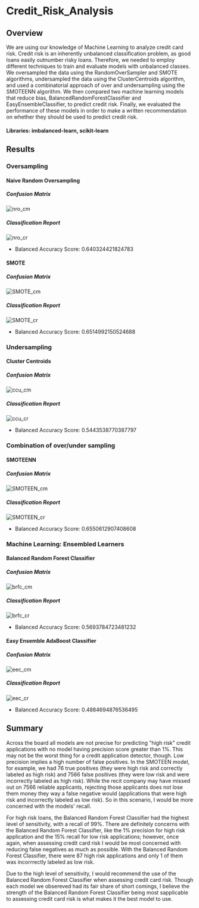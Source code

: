 # Credit_Risk_Analysis

## Overview

We are using our knowledge of Machine Learning to analyze credit card risk. Credit risk is an inherently unbalanced classification problem, as good loans easily outnumber risky loans. Therefore, we needed to employ different techniques to train and evaluate models with unbalanced classes. We oversampled the data using the RandomOverSampler and SMOTE algorithms, undersampled the data using the ClusterCentroids algorithm, and used a combinatorial approach of over and undersampling using the SMOTEENN algorithm. We then compared two  machine learning models that reduce bias, BalancedRandomForestClassifier and EasyEnsembleClassifier, to predict credit risk. Finally, we evaluated the performance of these models in order to make a written recommendation on whether they should be used to predict credit risk.

#### Libraries: imbalanced-learn, scikit-learn

## Results

### Oversampling
#### Naive Random Oversampling
##### Confusion Matrix

![nro_cm](https://user-images.githubusercontent.com/99751636/176283797-ac56c363-038e-4f21-884e-e41b3b95c59d.png)

##### Classification Report

![nro_cr](https://user-images.githubusercontent.com/99751636/176283804-f9536da8-ca9a-48c6-9899-deb3e459b9f3.png)

* Balanced Accuracy Score: 0.640324421824783

#### SMOTE
##### Confusion Matrix

![SMOTE_cm](https://user-images.githubusercontent.com/99751636/176283849-22f0f99c-2948-439c-9883-c45a338700ff.png)

##### Classification Report

![SMOTE_cr](https://user-images.githubusercontent.com/99751636/176283854-2b6a95f7-f20b-4b65-b9d0-9aa300eb7748.png)

* Balanced Accuracy Score: 0.6514992150524688

### Undersampling
#### Cluster Centroids
##### Confusion Matrix

![ccu_cm](https://user-images.githubusercontent.com/99751636/176283897-03f48b36-a29d-44bb-89d1-8fe34f120af1.png)

##### Classification Report

![ccu_cr](https://user-images.githubusercontent.com/99751636/176283899-dc28c746-63e4-4785-b261-1eb9516e144f.png)

* Balanced Accuracy Score: 0.5443538770387797

### Combination of over/under sampling
#### SMOTEENN
##### Confusion Matrix

![SMOTEEN_cm](https://user-images.githubusercontent.com/99751636/176283925-1d31655e-0bd3-4d35-8dde-78e6addb0408.png)

##### Classification Report

![SMOTEEN_cr](https://user-images.githubusercontent.com/99751636/176283927-77a7a1f8-0059-4b35-96ee-46fe2514fc6d.png)

* Balanced Accuracy Score: 0.6550612907408608

### Machine Learning: Ensembled Learners
#### Balanced Random Forest Classifier
##### Confusion Matrix

![brfc_cm](https://user-images.githubusercontent.com/99751636/176804761-6c599aa2-9882-4476-b40f-9de00e47aabe.png)

##### Classification Report

![brfc_cr](https://user-images.githubusercontent.com/99751636/176804779-a4769618-ada4-49fd-9a1e-8b367c5c84af.png)

* Balanced Accuracy Score: 0.5693784723481232

#### Easy Ensemble AdaBoost Classifier
##### Confusion Matrix

![eec_cm](https://user-images.githubusercontent.com/99751636/176283983-56957ec6-47de-4c0d-b6b8-8b71b5b7f6f8.png)

##### Classification Report

![eec_cr](https://user-images.githubusercontent.com/99751636/176283986-505a3575-5f24-45ab-8205-9d9b48d0c7f1.png)

* Balanced Accuracy Score: 0.4884694876536495

## Summary
Across the board all models are not precise for predicting "high risk" credit applications with no model having precision score greater than 1%. This may not be the worst thing for a credit application detector, though. Low precision implies a high number of false positives. In the SMOTEEN model, for example, we had 76 true positives (they were high risk and correctly labeled as high risk) and 7566 false positives (they were low risk and were incorrectly labeled as high risk). While the recit company may have missed out on 7566 reliable applicants, rejecting those applicants does not lose them money they way a false negative would (applications that were high risk and incorrectly labeled as low risk). So in this scenario, I would be more concerned with the models' recall.

For high risk loans, the Balanced Random Forest Classifier had the highest level of sensitivity, with a recall of 99%. There are definitely concerns with the Balanced Random Forest Classifier, like the 1% precision for high risk application and the 15% recall for low risk applications; however, once again, when assessing credit card risk I would be most concerned with reducing false negatives as much as possible. With the Balanced Random Forest Classifier, there were 87 high risk applications and only 1 of them was incorrrectly labeled as low risk.

Due to the high level of sensitivity, I would recommend the use of the Balanced Random Forest Classifier when assessing credit card risk. Though each model we obsereved had its fair share of short comings, I believe the strength of the Balanced Random Forest Classifier being most sapplicable to assessing credit card risk is what makes it the best model to use.
